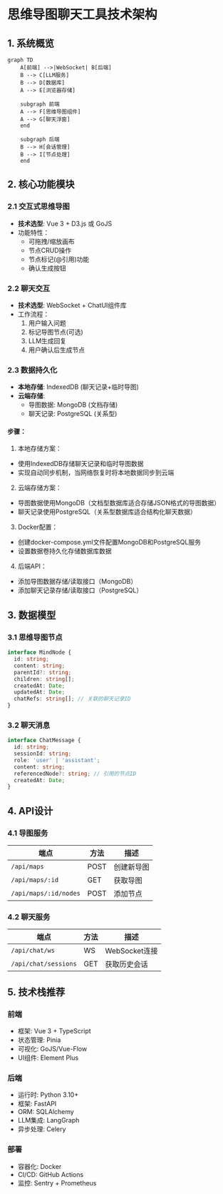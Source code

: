 # 思维导图聊天工具技术架构

## 1. 系统概览
```mermaid
graph TD
    A[前端] -->|WebSocket| B[后端]
    B --> C[LLM服务]
    B --> D[数据库]
    A --> E[浏览器存储]
    
    subgraph 前端
    A --> F[思维导图组件]
    A --> G[聊天浮窗]
    end
    
    subgraph 后端
    B --> H[会话管理]
    B --> I[节点处理]
    end
```

## 2. 核心功能模块

### 2.1 交互式思维导图
- **技术选型**: Vue 3 + D3.js 或 GoJS
- 功能特性：
  - 可拖拽/缩放画布
  - 节点CRUD操作
  - 节点标记(@引用)功能
  - 确认生成按钮

### 2.2 聊天交互
- **技术选型**: WebSocket + ChatUI组件库
- 工作流程：
  1. 用户输入问题
  2. 标记导图节点(可选)
  3. LLM生成回复
  4. 用户确认后生成节点

### 2.3 数据持久化
- **本地存储**: IndexedDB (聊天记录+临时导图)
- **云端存储**: 
  - 导图数据: MongoDB (文档存储)
  - 聊天记录: PostgreSQL (关系型)

#### 步骤：
1. 本地存储方案：
- 使用IndexedDB存储聊天记录和临时导图数据
- 实现自动同步机制，当网络恢复时将本地数据同步到云端
2. 云端存储方案：
- 导图数据使用MongoDB（文档型数据库适合存储JSON格式的导图数据）
- 聊天记录使用PostgreSQL（关系型数据库适合结构化聊天数据）
3. Docker配置：
- 创建docker-compose.yml文件配置MongoDB和PostgreSQL服务
- 设置数据卷持久化存储数据库数据
4. 后端API：
- 添加导图数据存储/读取接口（MongoDB）
- 添加聊天记录存储/读取接口（PostgreSQL）

## 3. 数据模型

### 3.1 思维导图节点
```typescript
interface MindNode {
  id: string;
  content: string;
  parentId?: string;
  children: string[];
  createdAt: Date;
  updatedAt: Date;
  chatRefs: string[]; // 关联的聊天记录ID
}
```

### 3.2 聊天消息
```typescript
interface ChatMessage {
  id: string;
  sessionId: string;
  role: 'user' | 'assistant';
  content: string;
  referencedNode?: string; // 引用的节点ID
  createdAt: Date;
}
```

## 4. API设计

### 4.1 导图服务
| 端点 | 方法 | 描述 |
|------|------|------|
| `/api/maps` | POST | 创建新导图 |
| `/api/maps/:id` | GET | 获取导图 |
| `/api/maps/:id/nodes` | POST | 添加节点 |

### 4.2 聊天服务
| 端点 | 方法 | 描述 |
|------|------|------|
| `/api/chat/ws` | WS | WebSocket连接 |
| `/api/chat/sessions` | GET | 获取历史会话 |

## 5. 技术栈推荐

### 前端
- 框架: Vue 3 + TypeScript
- 状态管理: Pinia
- 可视化: GoJS/Vue-Flow
- UI组件: Element Plus

### 后端
- 运行时: Python 3.10+
- 框架: FastAPI
- ORM: SQLAlchemy
- LLM集成: LangGraph
- 异步处理: Celery

### 部署
- 容器化: Docker
- CI/CD: GitHub Actions
- 监控: Sentry + Prometheus
